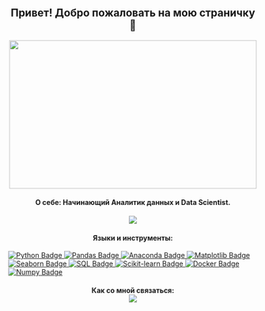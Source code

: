 <h2 align="center">
Привет! Добро пожаловать на мою страничку 👋
</h2>

<div id="header" align="center">
 <img src="https://media.giphy.com/media/v1.Y2lkPTc5MGI3NjExdnl3cXpsNjFlMnZpeTFqOHJwMHhrZW5kYjdhcTZobGRnYnJiN3VxeCZlcD12MV9pbnRlcm5hbF9naWZfYnlfaWQmY3Q9Zw/J3KCHKTEqkZuxAW6OQ/giphy.gif" width="500" height="300"/>
</div>

<h4 align="center">
О себе: Начинающий Аналитик данных и Data Scientist.
</h4>

<div id="badges" align="center">
  <a href="https://www.kaggle.com/kengourette">
    <img src="https://img.shields.io/badge/kaggle-blue?logo=kaggle&logoColor=white&style=for-the-badge"/>
  </a>
</div>

<h4 align="center">
Языки и инструменты:
</h4>

<div id="badges">
  <a href=" ">
    <img src="https://img.shields.io/badge/python-grey?logo=python&logoColor=yellow&style=for-the-badge" alt="Python Badge"/>
  </a>
  <a href=" ">
    <img src="https://img.shields.io/badge/pandas-blue?logo=pandas&logoColor=yellow&style=for-the-badge" alt="Pandas Badge"/>
  </a>
  <a href=" ">
    <img src="https://img.shields.io/badge/anaconda-green?logo=anaconda&logoColor=white&style=for-the-badge" alt="Anaconda Badge"/>
  </a>
  <a href=" ">
    <img src="https://img.shields.io/badge/matplotlib-orange?logo=matplotlib&logoColor=black&style=for-the-badge" alt="Matplotlib Badge"/>
  </a>
  <a href=" ">
    <img src="https://img.shields.io/badge/seaborn-black?logo=seaborn&logoColor=white&style=for-the-badge" alt="Seaborn Badge"/>
  </a>
  <a href=" ">
    <img src="https://img.shields.io/badge/sql-grey?logo=postgresql&logoColor=white&style=for-the-badge" alt="SQL Badge"/>
  </a>
 <a href=" ">
    <img src="https://img.shields.io/badge/scikitlearn-orange?logo=scikitlearn&logoColor=blue&style=for-the-badge" alt="Scikit-learn Badge"/>
  </a>
  <a href=" ">
    <img src="https://img.shields.io/badge/docker-white?logo=docker&logoColor=blue&style=for-the-badge" alt="Docker Badge"/>
  </a>
  <a href=" ">
    <img src="https://img.shields.io/badge/numpy-green?logo=numpy&logoColor=black&style=for-the-badge" alt="Numpy Badge"/>
  </a>
</div>


<h4 align="center">
Как со мной связаться:
 <div id="badges">
  <a href="https://t.me/kengourette">
    <img src="https://img.shields.io/badge/telegram-blue?logo=telegram&logoColor=white&style=for-the-badge"/>
  </a>
</div>
</h4>


